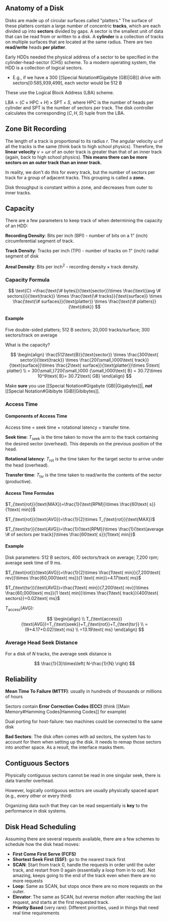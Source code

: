 ## Anatomy of a Disk

Disks are made up of circular surfaces called "platters." The surface of these platters contain a large number of concentric **tracks**, which are each divided up into **sectors** divided by gaps. A sector is the smallest unit of data that can be read from or written to a disk. A **cylinder** is a collection of tracks on multiple surfaces that are located at the same radius. There are two **read/write** heads **per platter**.

Early HDDs needed the physical address of a sector to be specified in the cylinder-head-sector (CHS) scheme. To a modern operating system, the HDD is a collection of logical sectors.

- E.g., if we have a 300 [[Special Notation#Gigabyte (GB)|GB]] drive with sectors\[0:585,939,499\], each sector would be 512 B

These use the Logical Block Address (LBA) scheme.

$\text{LBA}=(C\times\text{HPC}+H)\times\text{SPT}+S$, where $\text{HPC}$ is the number of heads per cylinder and $\text{SPT}$ is the number of sectors per track. The disk controller calculates the corresponding $(C,H,S)$ tuple from the $\text{LBA}$.

## Zone Bit Recording

The length of a track is proportional to its radius $r$. The angular velocity $\omega$ of all the tracks is the same (think back to high school physics). Therefore, the **linear velocity** $v=\omega r$ of an outer track is greater than that of an inner track (again, back to high school physics). **This means there can be more sectors on an outer track than an inner track.**

In reality, we don't do this for every track, but the number of sectors per track for a group of adjacent tracks. This grouping is called a **zone.**

Disk throughput is constant within a zone, and decreases from outer to inner tracks.

## Capacity

There are a few parameters to keep track of when determining the capacity of an HDD:

**Recording Density**: Bits per inch (BPI) - number of bits on a 1" (inch) circumferential segment of track.

**Track Density**: Tracks per inch (TPI) - number of tracks on 1" (inch) radial segment of disk

**Areal Density**: Bits per inch$^2$ - recording $\text{density}\times\text{track density}$.

### Capacity Formula

$$
\text{C} =\frac{\text{\# bytes}}{\text{sector}}\times \frac{\text{(avg \# sectors)}}{\text{track}} \times \frac{\text{\# tracks}}{\text{surface}} \times \frac{\text{\# surfaces}}{\text{platter}} \times \frac{\text{\# platters}}{\text{disk}}
$$

#### Example

Five double-sided platters; 512 B sectors; 20,000 tracks/surface; 300 sectors/track on average

What is the capacity?

$$
\begin{align}
\frac{512\text{B}}{\text{sector}} \times \frac{300\text{ sector}}{\text{track}} \times \frac{20{\small,}000\text{ track}}{\text{surface}}\times \frac{2\text{ surface}}{\text{platter}}\times 5\text{ platter} \\
 = 30{\small,}720{\small,}000
{\small,}000\text{ B} = 30.72\times 10^9\text{ B}= 30.72\text{ GB}
\end{align}
$$

Make **sure** you use [[Special Notation#Gigabyte (GB)|Gigabytes]]|, **_not_** [[Special Notation#Gibibyte (GiB)|Gibibytes]].

### Access Time

#### Components of Access Time

Access time = seek time + rotational latency + transfer time.

**Seek time**: $T_{\text{seek}}$ is the time taken to move the arm to the track containing the desired sector (overhead). This depends on the previous position of the head.

**Rotational latency**: $T_{\text{rot}}$ is the time taken for the target sector to arrive under the head (overhead).

**Transfer time**: $T_{\text{tsr}}$ is the time taken to read/write the contents of the sector (productive).

#### Access Time Formulas

$T_{\text{rot}}(\text{MAX})=\frac{1}{\text{RPM}}\times \frac{60\text{ s}}{1\text{ min}}$

$T_{\text{rot}}(\text{AVG})=\frac{1}{2}\times T_{\text{rot}}(\text{MAX})$

$T_{\text{tsr}}(\text{AVG})=\frac{1}{\text{RPM}}\times \frac{1}{\text{average \# of sectors per track}}\times \frac{60\text{ s}}{1\text{ min}}$

#### Example

Disk parameters: 512 B sectors, 400 sectors/track on average; 7,200 rpm; average seek time of 9 ms.

$T_{\text{rot}}(\text{AVG})=\frac{1}{2}\times \frac{1\text{ min}}{7,200\text{ rev}}\times \frac{60,000\text{ ms}}{1 \text{ min}}=4.17\text{ ms}$

$T_{\text{tsr}}(\text{AVG})=\frac{1\text{ min}}{7,200\text{ rev}}\times \frac{60,000\text{ ms}}{1 \text{ min}}\times \frac{1\text{ track}}{400\text{ sectors}}=0.02\text{ ms}$

$T_{\text{access}}(\text{AVG})$:

$$
\begin{align} \\
T_{\text{access}}(\text{AVG})=T_{\text{seek}}+T_{\text{rot}}+T_{\text{tsr}} \\
=(9+4.17+0.02)\text{ ms} \\
=13.19\text{ ms}
\end{align}
$$

### Average Head Seek Distance

For a disk of $N$ tracks, the average seek distance is 

$$
\frac{1}{3}\times\left( N-\frac{1}{N} \right)
$$

## Reliability

**Mean Time To Failure (MTTF)**: usually in hundreds of thousands or millions of hours

Sectors contain **Error Correction Codes (ECC)** (think [[Main Memory#Hamming Codes|Hamming Codes]] for example)

Dual porting for host-failure: two machines could be connected to the same disk

**Bad Sectors**: The disk often comes with ad sectors, the system has to account for them when setting up the disk. It needs to remap those sectors into another space. As a result, the interface masks them.

## Contiguous Sectors

Physically contiguous sectors cannot be read in one singular seek, there is data transfer overhead.

However, logically contiguous sectors are usually physically spaced apart (e.g., every other or every third)

Organizing data such that they can be read sequentially is **key** to the performance in disk systems.

## Disk Head Scheduling

Assuming there are several requests available, there are a few schemes to schedule how the disk head moves:
- **First Come First Serve (FCFS)**
- **Shortest Seek First (SSF)**: go to the nearest track first
- **SCAN**: Start from track 0, handle the requests in order until the outer track, and restart from 0 again (essentially a loop from in to out). Not amazing, keeps going to the end of the track even when there are no more requests
- **Loop**: Same as SCAN, but stops once there are no more requests on the outer.
- **Elevator**: The same as SCAN, but reverse motion after reaching the last request, and starts at the first requested track.
- **Priority Based** (very rare): Different priorities, used in things that need real time requirements